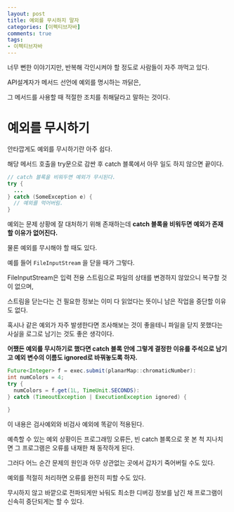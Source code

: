```yaml
---
layout: post
title: 예외를 무시하지 말자
categories: [이펙티브자바]
comments: true 
tags:
- 이펙티브자바
---
```




너무 뻔한 이야기지만, 반복해 각인시켜야 할 정도로 사람들이 자주 까먹고 있다.

API설계자가 메서드 선언에 예외를 명시하는 까닭은,

그 메서드를 사용할 때 적절한 조치를 취해달라고 말하는 것이다.

# 예외를 무시하기

안타깝게도 예외를 무시하기란 아주 쉽다.

해당 메서드 호출을 try문으로 감싼 후 catch 블록에서 아무 일도 하지 않으면 끝이다.

```java
// catch 블록을 비워두면 예외가 무시된다.
try {
  ...
} catch (SomeException e) {
  // 예외를 먹어버림.
}
```

예외는 문제 상황에 잘 대처하기 위해 존재하는데 **catch 블록을 비워두면 예외가 존재할 이유가 없어진다.**

물론 예외를 무시해야 할 때도 있다.

예를 들어 `FileInputStream` 을 닫을 때가 그렇다.

FileInputStream은 입력 전용 스트림으로 파일의 상태를 변경하지 않았으니 복구할 것이 없으며,

스트림을 닫는다는 건 필요한 정보는 이미 다 읽었다는 뜻이니 남은 작업을 중단할 이유도 없다.

혹시나 같은 예외가 자주 발생한다면 조사해보는 것이 좋을테니 파일을 닫지 못했다는 사실을 로그로 남기는 것도 좋은 생각이다.

**어쨌든 예외를 무시하기로 했다면 catch 블록 안에 그렇게 결정한 이유를 주석으로 남기고 예외 변수의 이름도 ignored로 바꿔놓도록 하자.**

```java
Future<Integer> f = exec.submit(planarMap::chromaticNumber):
int numColors = 4;
try {
  numColors = f.get(1L, TimeUnit.SECONDS):
} catch (TimeoutException | ExecutionException ignored) {
  
}
```

이 내용은 검사예외와 비검사 예외에 똑같이 적용된다.

예측할 수 있는 예외 상황이든 프로그래밍 오류든, 빈 catch 블록으로 못 본 척 지나치면 그 프로그램은 오류를 내재한 채 동작하게 된다.

그러다 어느 순간 문제의 원인과 아무 상관없는 곳에서 갑자기 죽어버릴 수도 있다.

예외를 적절히 처리하면 오류를 완전히 피할 수도 있다.

무시하지 않고 바깥으로 전파되게만 놔둬도 최소한 디버깅 정보를 남긴 채 프로그램이 신속히 중단되게는 할 수 있다.
